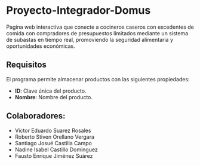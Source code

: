 # Proyecto-Integrador-Domus

Pagina web interactiva que conecte a cocineros caseros con excedentes de comida con compradores de presupuestos limitados mediante un sistema de subastas en tiempo real, promoviendo la seguridad alimentaria y oportunidades económicas.

## Requisitos

El programa permite almacenar productos con las siguientes propiedades:
- **ID**: Clave única del producto.
- **Nombre**: Nombre del producto.

## Colaboradores:
- Victor Eduardo Suarez Rosales
- Roberto Stiven Orellano Vergara
- Santiago Josué Castilla Campo
- Nadine Isabel Castillo Dominguez
- Fausto Enrique Jiménez Suárez
